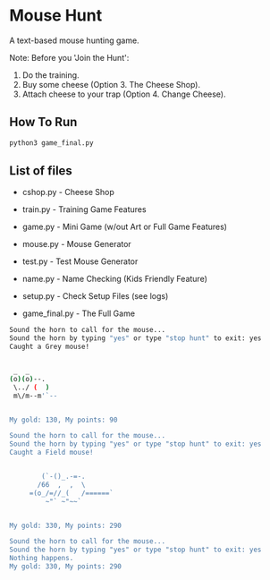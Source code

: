 # Mouse Hunt

A text-based mouse hunting game.

Note: Before you 'Join the Hunt':
1. Do the training.
1. Buy some cheese (Option 3. The Cheese Shop).
1. Attach cheese to your trap (Option 4. Change Cheese).

## How To Run

```bash
python3 game_final.py
```

## List of files

* cshop.py - Cheese Shop

* train.py - Training Game Features

* game.py - Mini Game (w/out Art or Full Game Features)

* mouse.py - Mouse Generator

* test.py - Test Mouse Generator

* name.py - Name Checking (Kids Friendly Feature)

* setup.py - Check Setup Files (see logs)

* game_final.py - The Full Game

```bash
Sound the horn to call for the mouse...
Sound the horn by typing "yes" or type "stop hunt" to exit: yes
Caught a Grey mouse!


 _  _
(o)(o)--. 
 \../ (  ) 
 m\/m--m'`--


My gold: 130, My points: 90

Sound the horn to call for the mouse...
Sound the horn by typing "yes" or type "stop hunt" to exit: yes
Caught a Field mouse!


        (`-()_.-=-.
       /66  ,  ,  \
     =(o_/=//_(   /======`
         ~"` ~"~~`


My gold: 330, My points: 290

Sound the horn to call for the mouse...
Sound the horn by typing "yes" or type "stop hunt" to exit: yes
Nothing happens.
My gold: 330, My points: 290
```